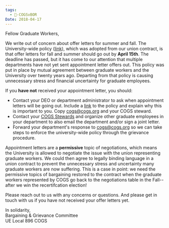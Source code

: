 ```yaml
---
tags:
  - 🥊-COGSvBOR
Date: 2018-04-17
---
```

Fellow Graduate Workers,

We write out of concern about offer letters for summer and fall. The University-wide policy ([link](https://www.grad.uiowa.edu/graduate-assistant-employment)), which was adopted from our union contract, is that offer letters for fall and summer should go out by **April 15th**. The deadline has passed, but it has come to our attention that multiple departments have not yet sent appointment letter offers out. This policy was put in place by mutual agreement between graduate workers and the University over twenty years ago. Departing from that policy is causing unnecessary stress and financial uncertainty for graduate employees.

If you **have not** received your appointment letter, you should:

- Contact your DEO or department administrator to ask when appointment letters will be going out. Include a [link](https://www.grad.uiowa.edu/graduate-assistant-employment) to the policy and explain why this is important to you. Copy [cogs@cogs.org](mailto:cogs@cogs.org) and your COGS steward.
- Contact your [COGS Stewards](./COGS%20Stewards.md) and organize other graduate employees in your department to also email the department and/or sign a joint letter.
- Forward your department's response to [cogs@cogs.org](mailto:cogs@cogs.org) so we can take steps to enforce the university-wide policy through the grievance procedure.

Appointment letters are a **permissive** topic of negotiations, which means the University is allowed to negotiate the issue with the union representing graduate workers. We could then agree to legally binding language in a union contract to prevent the unnecessary stress and uncertainty many graduate workers are now suffering. This is a case in point: we need the permissive topics of bargaining restored to the contract when the graduate workers represented by COGS go back to the negotiations table in the Fall--after we win the recertifcation election!

Please reach out to us with any concerns or questions. And please get in touch with us if you have not received your offer letters yet.

In solidarity,  
Bargaining & Grievance Committee  
UE Local 896 COGS